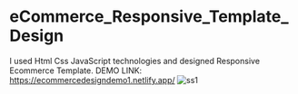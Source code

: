 # eCommerce_Responsive_Template_Design
I used Html Css JavaScript technologies and designed Responsive Ecommerce Template.
DEMO LINK: https://ecommercedesigndemo1.netlify.app/
![ss1](https://user-images.githubusercontent.com/80225142/175130986-704a4159-e0a8-4b86-a88f-6294a857c8a2.png)
